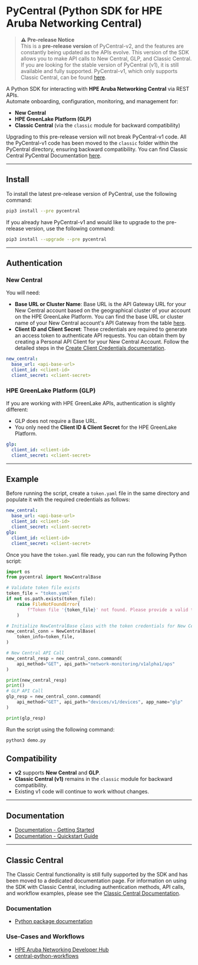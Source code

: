 # PyCentral (Python SDK for HPE Aruba Networking Central)

> **⚠️ Pre-release Notice**  
> This is a **pre-release version** of PyCentral-v2, and the features are constantly being updated as the APIs evolve. This version of the SDK allows you to make API calls to New Central, GLP, and Classic Central.  
> If you are looking for the stable version of PyCentral (v1), it is still available and fully supported. PyCentral-v1, which only supports Classic Central, can be found [here](https://pypi.org/project/pycentral/).

A Python SDK for interacting with **HPE Aruba Networking Central** via REST APIs.  
Automate onboarding, configuration, monitoring, and management for:
- **New Central**
- **HPE GreenLake Platform (GLP)**
- **Classic Central** (via the `classic` module for backward compatibility)

Upgrading to this pre-release version will not break PyCentral-v1 code. All the PyCentral-v1 code has been moved to the `classic` folder within the PyCentral directory, ensuring backward compatibility. You can find Classic Central PyCentral Documentation [here](#classic-central).

---

## Install

To install the latest pre-release version of PyCentral, use the following command:

```bash
pip3 install --pre pycentral
```

If you already have PyCentral-v1 and would like to upgrade to the pre-release version, use the following command:

```bash
pip3 install --upgrade --pre pycentral
```

---


## Authentication

### New Central
You will need:
  - **Base URL or Cluster Name**: Base URL is the API Gateway URL for your New Central account based on the geographical cluster of your account on the HPE GreenLake Platform. You can find the base URL or cluster name of your New Central account's API Gateway from the table [here](https://developer.arubanetworks.com/new-central/docs/getting-started-with-rest-apis#base-urls).
  - **Client ID and Client Secret**: These credentials are required to generate an access token to authenticate API requests. You can obtain them by creating a Personal API Client for your New Central Account. Follow the detailed steps in the [Create Client Credentials documentation](https://developer.arubanetworks.com/new-central/docs/generating-and-managing-access-tokens#create-client-credentials).

```yaml
new_central:
  base_url: <api-base-url>
  client_id: <client-id>
  client_secret: <client-secret>
```

### HPE GreenLake Platform (GLP)
If you are working with HPE GreenLake APIs, authentication is slightly different:
   - GLP does not require a Base URL.
   - You only need the **Client ID & Client Secret** for the HPE GreenLake Platform.
```yaml
glp:
  client_id: <client-id>
  client_secret: <client-secret>
```

---

## Example

Before running the script, create a `token.yaml` file in the same directory and populate it with the required credentials as follows:

```yaml
new_central:
  base_url: <api-base-url>
  client_id: <client-id>
  client_secret: <client-secret>
glp:
  client_id: <client-id>
  client_secret: <client-secret>
```

Once you have the `token.yaml` file ready, you can run the following Python script:

```python
import os
from pycentral import NewCentralBase

# Validate token file exists
token_file = "token.yaml"
if not os.path.exists(token_file):
    raise FileNotFoundError(
        f"Token file '{token_file}' not found. Please provide a valid token file."
    )

# Initialize NewCentralBase class with the token credentials for New Central/GLP
new_central_conn = NewCentralBase(
    token_info=token_file,
)

# New Central API Call
new_central_resp = new_central_conn.command(
    api_method="GET", api_path="network-monitoring/v1alpha1/aps"
)

print(new_central_resp)
print()
# GLP API Call
glp_resp = new_central_conn.command(
    api_method="GET", api_path="devices/v1/devices", app_name="glp"
)

print(glp_resp)
```

Run the script using the following command:

```bash
python3 demo.py
```
## Compatibility

- **v2** supports **New Central** and **GLP**.
- **Classic Central (v1)** remains in the `classic` module for backward compatibility.
- Existing v1 code will continue to work without changes.

---

## Documentation
- [Documentation - Getting Started](https://developer.arubanetworks.com/new-central/docs/getting-started-with-python)
- [Documentation - Quickstart Guide](https://developer.arubanetworks.com/new-central/docs/pycentral-quickstart-guide)

---

## Classic Central

The Classic Central functionality is still fully supported by the SDK and has been moved to a dedicated documentation page. For information on using the SDK with Classic Central, including authentication methods, API calls, and workflow examples, please see the [Classic Central Documentation](https://github.com/aruba/pycentral/blob/master/README.md).

### Documentation

- <a href="https://pycentral.readthedocs.io/en/latest/" target="_blank">Python package documentation</a>

### **Use-Cases and Workflows**
- <a href="https://developer.arubanetworks.com/central/docs/python-getting-started" target="_blank">HPE Aruba Networking Developer Hub</a>
- <a href="https://github.com/aruba/central-python-workflows/tree/main" target="_blank">central-python-workflows</a>
